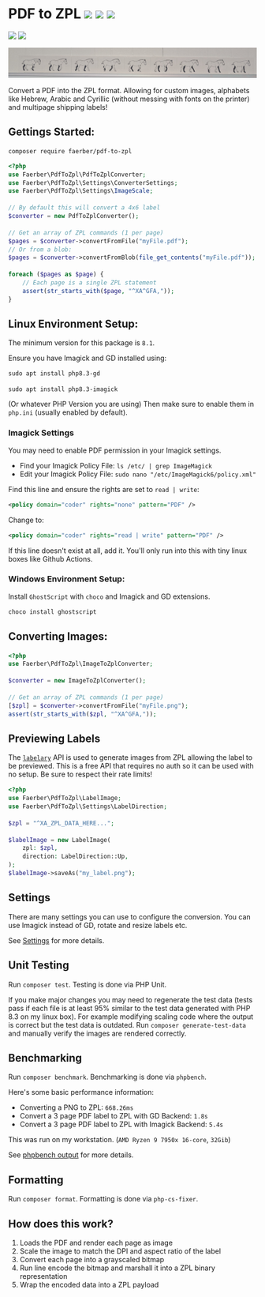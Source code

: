 <h1>
PDF to ZPL
<a href="https://packagist.org/packages/faerber/pdf-to-zpl"><img src="https://img.shields.io/packagist/v/faerber/pdf-to-zpl" /></a>
<a href="https://github.com/benfaerber/pdf-to-zpl/actions"><img src="https://github.com/benfaerber/pdf-to-zpl/actions/workflows/php-ubuntu.yml/badge.svg" /></a>
<a href="https://github.com/benfaerber/pdf-to-zpl/actions"><img src="https://github.com/benfaerber/pdf-to-zpl/actions/workflows/php-windows.yml/badge.svg" /></a>
</h1>

<p>
<a href="phpstan.neon"><img src="https://img.shields.io/badge/PHPStan-level%2010-brightgreen?logo=php" /></a>
<a href="LICENSE"><img src="https://img.shields.io/github/license/benfaerber/pdf-to-zpl?color=yellowgreen" /></a>
</p>


<img src="./static/donkey-label.jpg" alt="A label created with pdf-to-zpl" />

Convert a PDF into the ZPL format. Allowing for custom images, alphabets like Hebrew, Arabic and Cyrillic (without messing with fonts on the printer) and multipage shipping labels!

## Gettings Started:
```
composer require faerber/pdf-to-zpl
```

```php
<?php
use Faerber\PdfToZpl\PdfToZplConverter;
use Faerber\PdfToZpl\Settings\ConverterSettings;
use Faerber\PdfToZpl\Settings\ImageScale;

// By default this will convert a 4x6 label
$converter = new PdfToZplConverter();

// Get an array of ZPL commands (1 per page)
$pages = $converter->convertFromFile("myFile.pdf");
// Or from a blob:
$pages = $converter->convertFromBlob(file_get_contents("myFile.pdf"));

foreach ($pages as $page) {
    // Each page is a single ZPL statement
    assert(str_starts_with($page, "^XA^GFA,"));
}
```

## Linux Environment Setup:

The minimum version for this package is `8.1`.

Ensure you have Imagick and GD installed using:
```
sudo apt install php8.3-gd

sudo apt install php8.3-imagick
```
(Or whatever PHP Version you are using)
Then make sure to enable them in `php.ini` (usually enabled by default).

### Imagick Settings
You may need to enable PDF permission in your Imagick settings.

- Find your Imagick Policy File: `ls /etc/ | grep ImageMagick`
- Edit your Imagick Policy File: `sudo nano "/etc/ImageMagick6/policy.xml"`

Find this line and ensure the rights are set to `read | write`:
```xml
<policy domain="coder" rights="none" pattern="PDF" />
```
Change to:
```xml
<policy domain="coder" rights="read | write" pattern="PDF" />
```
If this line doesn't exist at all, add it. You'll only run into this with tiny linux boxes like Github Actions. 

### Windows Environment Setup:
Install `GhostScript` with `choco` and Imagick and GD extensions.

```sh
choco install ghostscript
```


## Converting Images:
```php
<?php
use Faerber\PdfToZpl\ImageToZplConverter;

$converter = new ImageToZplConverter();

// Get an array of ZPL commands (1 per page)
[$zpl] = $converter->convertFromFile("myFile.png");
assert(str_starts_with($zpl, "^XA^GFA,"));
```

## Previewing Labels
The [`labelary`](https://labelary.com/) API is used to generate images from ZPL allowing the label to be previewed.
This is a free API that requires no auth so it can be used with no setup. Be sure to respect their rate limits!

```php
<?php
use Faerber\PdfToZpl\LabelImage;
use Faerber\PdfToZpl\Settings\LabelDirection;

$zpl = "^XA_ZPL_DATA_HERE...";

$labelImage = new LabelImage(
    zpl: $zpl,
    direction: LabelDirection::Up,
);
$labelImage->saveAs("my_label.png");
```

## Settings 
There are many settings you can use to configure the conversion.
You can use Imagick instead of GD, rotate and resize labels etc.

See <a href="_docs/settings.md">Settings</a> for more details.

## Unit Testing
Run `composer test`. Testing is done via PHP Unit. 

If you make major changes you may need to regenerate the test data (tests pass if each file is at least 95% similar to the test data generated with PHP 8.3 on my linux box).
For example modifying scaling code where the output is correct but the test data is outdated.
Run `composer generate-test-data` and manually verify the images are rendered correctly.

## Benchmarking
Run `composer benchmark`. Benchmarking is done via `phpbench`. 

Here's some basic performance information:
- Converting a PNG to ZPL: `668.26ms`
- Convert a 3 page PDF label to ZPL with GD Backend: `1.8s`
- Convert a 3 page PDF label to ZPL with Imagick Backend: `5.4s`

This was run on my workstation. (`AMD Ryzen 9 7950x 16-core`, `32Gib`)

See [phpbench output](.phpbench/html/index.html) for more details. 

## Formatting
Run `composer format`. Formatting is done via `php-cs-fixer`. 

## How does this work?
1. Loads the PDF and render each page as image
1. Scale the image to match the DPI and aspect ratio of the label
1. Convert each page into a grayscaled bitmap
1. Run line encode the bitmap and marshall it into a ZPL binary representation
1. Wrap the encoded data into a ZPL payload

